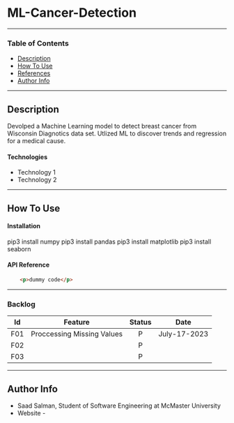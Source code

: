 # ML-Cancer-Detection

---

### Table of Contents


- [Description](#description)
- [How To Use](#how-to-use)
- [References](#references)
- [Author Info](#author-info)

---
## Description

Devolped a Machine Learning model to detect breast cancer from Wisconsin Diagnotics data set. 
Utlized ML to discover trends and regression for a medical cause.

#### Technologies

- Technology 1
- Technology 2

---

## How To Use

#### Installation
pip3 install numpy
pip3 install pandas
pip3 install matplotlib
pip3 install seaborn

#### API Reference

```html
    <p>dummy code</p>
```

---

### Backlog 
| Id  | Feature  | Status  |  Date  |
|:-:  |---       | :-:     | :-:     |
| F01 | Proccessing Missing Values |  P | July-17-2023  |
| F02 |  |  P |    |
| F03 |  |  P |    |


---

## Author Info

- Saad Salman, Student of Software Engineering at McMaster University
- Website - []()
